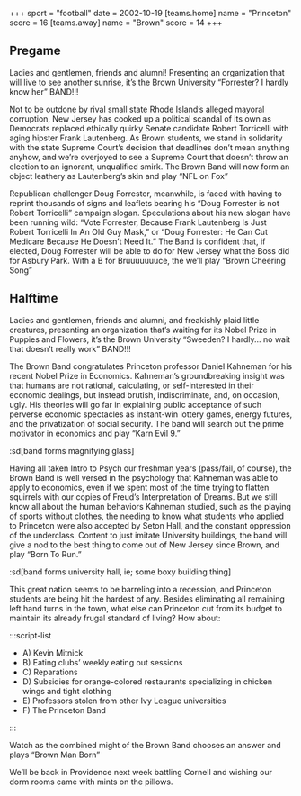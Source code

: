 +++
sport = "football"
date = 2002-10-19
[teams.home]
name = "Princeton"
score = 16
[teams.away]
name = "Brown"
score = 14
+++

## Pregame

Ladies and gentlemen, friends and alumni! Presenting an organization that will live to see another sunrise, it’s the Brown University “Forrester? I hardly know her” BAND!!!

Not to be outdone by rival small state Rhode Island’s alleged mayoral corruption, New Jersey has cooked up a political scandal of its own as Democrats replaced ethically quirky Senate candidate Robert Torricelli with aging hipster Frank Lautenberg. As Brown students, we stand in solidarity with the state Supreme Court’s decision that deadlines don’t mean anything anyhow, and we’re overjoyed to see a Supreme Court that doesn’t throw an election to an ignorant, unqualified smirk. The Brown Band will now form an object leathery as Lautenberg’s skin and play “NFL on Fox”

Republican challenger Doug Forrester, meanwhile, is faced with having to reprint thousands of signs and leaflets bearing his “Doug Forrester is not Robert Torricelli” campaign slogan. Speculations about his new slogan have been running wild: “Vote Forrester, Because Frank Lautenberg Is Just Robert Torricelli In An Old Guy Mask,” or “Doug Forrester: He Can Cut Medicare Because He Doesn’t Need It.” The Band is confident that, if elected, Doug Forrester will be able to do for New Jersey what the Boss did for Asbury Park. With a B for Bruuuuuuuce, the we’ll play “Brown Cheering Song”

## Halftime

Ladies and gentlemen, friends and alumni, and freakishly plaid little creatures, presenting an organization that’s waiting for its Nobel Prize in Puppies and Flowers, it’s the Brown University “Sweeden? I hardly... no wait that doesn’t really work” BAND!!!

The Brown Band congratulates Princeton professor Daniel Kahneman for his recent Nobel Prize in Economics. Kahneman’s groundbreaking insight was that humans are not rational, calculating, or self-interested in their economic dealings, but instead brutish, indiscriminate, and, on occasion, ugly. His theories will go far in explaining public acceptance of such perverse economic spectacles as instant-win lottery games, energy futures, and the privatization of social security. The band will search out the prime motivator in economics and play “Karn Evil 9.”

:sd[band forms magnifying glass]

Having all taken Intro to Psych our freshman years (pass/fail, of course), the Brown Band is well versed in the psychology that Kahneman was able to apply to economics, even if we spent most of the time trying to flatten squirrels with our copies of Freud’s Interpretation of Dreams. But we still know all about the human behaviors Kahneman studied, such as the playing of sports without clothes, the needing to know what students who applied to Princeton were also accepted by Seton Hall, and the constant oppression of the underclass. Content to just imitate University buildings, the band will give a nod to the best thing to come out of New Jersey since Brown, and play “Born To Run.”

:sd[band forms university hall, ie; some boxy building thing]

This great nation seems to be barreling into a recession, and Princeton students are being hit the hardest of any. Besides eliminating all remaining left hand turns in the town, what else can Princeton cut from its budget to maintain its already frugal standard of living? How about:

:::script-list

- A) Kevin Mitnick
- B) Eating clubs’ weekly eating out sessions
- C) Reparations
- D) Subsidies for orange-colored restaurants specializing in chicken wings and tight clothing
- E) Professors stolen from other Ivy League universities
- F) The Princeton Band

:::

Watch as the combined might of the Brown Band chooses an answer and plays “Brown Man Born”

We’ll be back in Providence next week battling Cornell and wishing our dorm rooms came with mints on the pillows.
